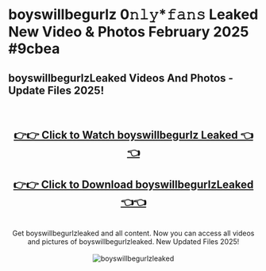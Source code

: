 # boyswillbegurlz 0𝚗𝚕𝚢*𝚏𝚊𝚗𝚜 Leaked New Video & Photos February 2025 #9cbea

<h2>boyswillbegurlzLeaked Videos And Photos - Update Files 2025!</h2>
<br>
<div align="center">
<h2><a href="https://mediaupload.pro?title=boyswillbegurlz&ref=11F" rel="nofollow">👉👉 Click to Watch boyswillbegurlz Leaked 👈👈</a></h2>
<h2><a href="https://mediaupload.pro?title=boyswillbegurlz&ref=11F" rel="nofollow">👉👉 Click to Download boyswillbegurlzLeaked 👈👈</a></h2>
<br>
Get boyswillbegurlzleaked and all content. Now you can access all videos and pictures of boyswillbegurlzleaked. New Updated Files 2025!
<br>
<br>
<a href="https://mediaupload.pro?title=boyswillbegurlz&ref=11F" rel="nofollow" data-target="animated-image.originalLink"><img src="https://i.ibb.co/Gkj2r4b/banner.png" alt="boyswillbegurlzleaked" style="max-width: 100%; display: inline-block;" data-target="animated-image.originalImage"></a>
</div>
<br>

